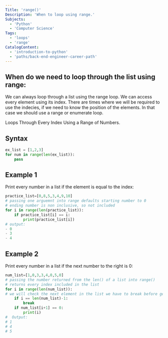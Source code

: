 ```yaml
---
Title: 'range()'
Description: 'When to loop using range.'
Subjects:
  - 'Python'
  - 'Computer Science'
Tags:
  - 'loops'
  - 'range'
CatalogContent:
  - 'introduction-to-python'
  - 'paths/back-end-engineer-career-path'
---
```


## When do we need to loop through the list using range:

We can always loop through a list using the range loop. We can access every element using its index. There are times where we will be required to use the indecies, if we need to know the position of the elements. In that case we should use a range or enumerate loop.

Loops Through Every Index Using a Range of Numbers.

## Syntax

```py
ex_list = [1,2,3]
for num in range(len(ex_list)):
    pass
```

## Example 1

Print every number in a list if the element is equal to the index:

```py
practice_list=[0,8,5,3,4,9,10]
# passing one arguemnt into range defaults starting number to 0
# ending number is non inclusive, so not included
for i in range(len(practice_list)):
    if practice_list[i] == i:
        print(practice_list[i])
# output:
- 0
- 3
- 4
```
## Example 2

Print every number in a list if the next number to the right is 0:

```py
num_list=[1,0,3,3,4,0,5,0]
# passing the number returned from the len() of a list into range() 
# returns every index included in the list
for i in range(len(num_list)):
# we will check the next element in the list we have to break before getting to the last element
    if i == len(num_list)-1:
        break
    if num_list[i+1] == 0:
        print(i)
#  Output: 
# 1
# 4
# 5
```